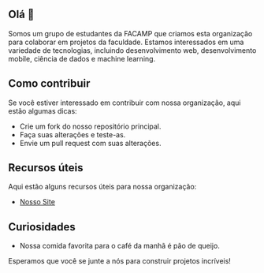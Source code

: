 ## Olá 👋

Somos um grupo de estudantes da FACAMP que criamos esta organização para colaborar em projetos da faculdade. Estamos interessados em uma variedade de tecnologias, incluindo desenvolvimento web, desenvolvimento mobile, ciência de dados e machine learning.

## Como contribuir

Se você estiver interessado em contribuir com nossa organização, aqui estão algumas dicas:

* Crie um fork do nosso repositório principal.
* Faça suas alterações e teste-as.
* Envie um pull request com suas alterações.

## Recursos úteis

Aqui estão alguns recursos úteis para nossa organização:

* [Nosso Site](http://freecorps.xyz/)

## Curiosidades

* Nossa comida favorita para o café da manhã é pão de queijo.

Esperamos que você se junte a nós para construir projetos incríveis!
